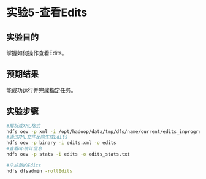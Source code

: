 # 实验5-查看Edits

## 实验目的

掌握如何操作查看Edits。

## 预期结果

能成功运行并完成指定任务。 

## 实验步骤

```bash
#解析成XML格式
hdfs oev -p xml -i /opt/hadoop/data/tmp/dfs/name/current/edits_inprogress_0000000000000000001 -o edits.xml
#通过XML文件反向生成Edits
hdfs oev -p binary -i edits.xml -o edits
#查看op统计信息
hdfs oev -p stats -i edits -o edits_stats.txt

#生成新的Edits
hdfs dfsadmin -rollEdits
```

